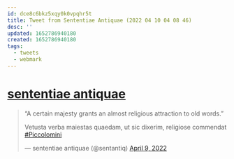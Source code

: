 ```yaml
---
id: dce8c6bkz5xqy0k0vpqhr5t
title: Tweet from Sententiae Antiquae (2022 04 10 04 08 46)
desc: ''
updated: 1652786940180
created: 1652786940180
tags:
  - tweets
  - webmark
---
```


# [sententiae antiquae](https://twitter.com/sentantiq/status/1512884554675023876)

> “A certain majesty grants an almost religious attraction to old words.”  
>   
> Vetusta verba maiestas quaedam, ut sic dixerim, religiose commendat [#Piccolomini](https://twitter.com/hashtag/Piccolomini?src=hash&ref_src=twsrc%5Etfw)
> 
> — sententiae antiquae (@sentantiq) [April 9, 2022](https://twitter.com/sentantiq/status/1512884554675023876?ref_src=twsrc%5Etfw)

